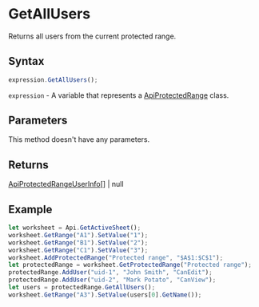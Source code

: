 # GetAllUsers

Returns all users from the current protected range.

## Syntax

```javascript
expression.GetAllUsers();
```

`expression` - A variable that represents a [ApiProtectedRange](../ApiProtectedRange.md) class.

## Parameters

This method doesn't have any parameters.

## Returns

[ApiProtectedRangeUserInfo](../../ApiProtectedRangeUserInfo/ApiProtectedRangeUserInfo.md)[] \| null

## Example



```javascript editor-
let worksheet = Api.GetActiveSheet();
worksheet.GetRange("A1").SetValue("1");
worksheet.GetRange("B1").SetValue("2");
worksheet.GetRange("C1").SetValue("3");
worksheet.AddProtectedRange("Protected range", "$A$1:$C$1");
let protectedRange = worksheet.GetProtectedRange("Protected range");
protectedRange.AddUser("uid-1", "John Smith", "CanEdit");
protectedRange.AddUser("uid-2", "Mark Potato", "CanView");
let users = protectedRange.GetAllUsers();
worksheet.GetRange("A3").SetValue(users[0].GetName());

```
